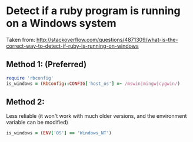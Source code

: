 # Detect if a ruby program is running on a Windows system

Taken from: http://stackoverflow.com/questions/4871309/what-is-the-correct-way-to-detect-if-ruby-is-running-on-windows

Method 1: (Preferred)
---------------------

```ruby
require 'rbconfig'
is_windows = (RbConfig::CONFIG['host_os'] =~ /mswin|mingw|cygwin/)
```



Method 2:
---------

Less reliable (it won't work with much older versions, and the environment variable can be modified)

```ruby
is_windows = (ENV['OS'] == 'Windows_NT')
```


